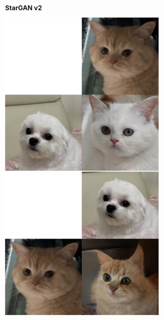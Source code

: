 ## StarGAN v2

<img width="500" src="assets/result2.png" />

<img width="500" src="assets/result1.png" />

